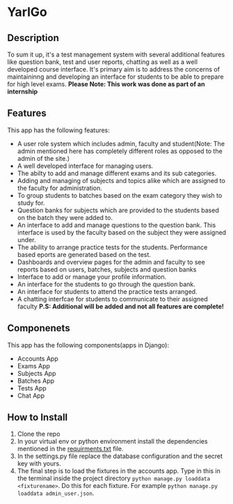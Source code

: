 # YarlGo

## Description
To sum it up, it's a test management system with several additional features like question bank, 
test and user reports, chatting as well as a well developed course interface. It's primary aim is to address 
the concerns of maintaininng and developing an interface for students to be able to prepare for high level exams.
**Please Note:  This work was done as part of an internship**

## Features
This app has the following features:
 - A user role system which includes admin, faculty and student(Note: The admin mentioned here has completely different roles as opposed to the admin of the site.)
 - A well developed interface for managing users.
 - The abilty to add and manage different exams and its sub categories.
 - Adding and managing of subjects and topics alike which are assigned to the faculty for administration.
 - To group students to batches based on the exam category they wish to study for.
 - Question banks for subjects which are provided to the students based on the batch they were added to.
 - An interface to add and manage questions to the question bank. This interface is used by the faculty based on the subject they were assigned under.
 - The ability to arrange practice tests for the students. Performance based eports are generated based on the test.
 - Dashboards and overview pages for the admin and faculty to see reports based on users, batches, subjects and question banks
 - Interface to add or manage your profile information.
 - An interface for the students to go through the question bank.
 - An interface for students to attend the practice tests arranged.
 - A chatting interfcae for students to communicate to their assigned faculty
**P.S: Additional will be added and not all features are complete!**

## Componenets
This app has the following components(apps in Django):
 - Accounts App
 - Exams App
 - Subjects App
 - Batches App
 - Tests App
 - Chat App

## How to Install
 1. Clone the repo
 2. In your virtual env or python environment install the dependencies mentioned in the [requirments.txt](https://github.com/rohitmendus/YarlGo/blob/main/requirements.txt) file.
 3. In the settings.py file replace the database configuration and the secret key with yours.
 4. The final step is to load the fixtures in the accounts app. Type in this in the terminal inside the project directory `python manage.py loaddata <fixturename>`. Do this for each fixture. For example `python manage.py loaddata admin_user.json`.
